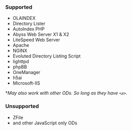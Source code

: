 ### Supported
* OLAINDEX
* Directory Lister
* AutoIndex PHP
* Abyss Web Server X1 & X2
* LiteSpeed Web Server
* Apache
* NGINX
* Evoluted Directory Listing Script
* lighttpd
* phpBB
* OneManager
* h5ai
* Microsoft-IIS

**May also work with other ODs. So long as they have `<a>`.*

### Unsupported
* ZFile
* and other JavaScript only ODs
